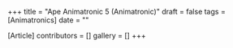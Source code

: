 +++
title = "Ape Animatronic 5 (Animatronic)"
draft = false
tags = [Animatronics]
date = ""

[Article]
contributors = []
gallery = []
+++